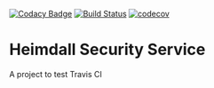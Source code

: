 [![Codacy Badge](https://api.codacy.com/project/badge/Grade/5dfafc867e7c4d1d9af9b1a4264bd5a1)](https://www.codacy.com/app/philipealves/heimdall?utm_source=github.com&utm_medium=referral&utm_content=philipealves/heimdall&utm_campaign=badger)
[![Build Status](https://travis-ci.org/philipealves/heimdall.svg?branch=master)](https://travis-ci.org/philipealves/heimdall)
[![codecov](https://codecov.io/gh/philipealves/heimdall/branch/master/graph/badge.svg)](https://codecov.io/gh/philipealves/heimdall)
# Heimdall Security Service
A project to test Travis CI